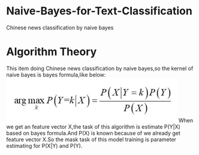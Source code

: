 # Naive-Bayes-for-Text-Classification
Chinese news classification by naive bayes

# Algorithm Theory
This item doing Chinese news classification by naive bayes,so the kernel of naive bayes is bayes formula,like below:
![image](https://github.com/FelixHuangX/Naive-Bayes-for-Text-Classification/blob/master/%E5%85%AC%E5%BC%8F.JPG)
When we get an feature vector X,the task of this algorithm is estimate P(Y|X) based on bayes formula.And P(X) is known because of we already get feature vector X.So the mask task of this model training is parameter estimating for P(X|Y) and P(Y).

